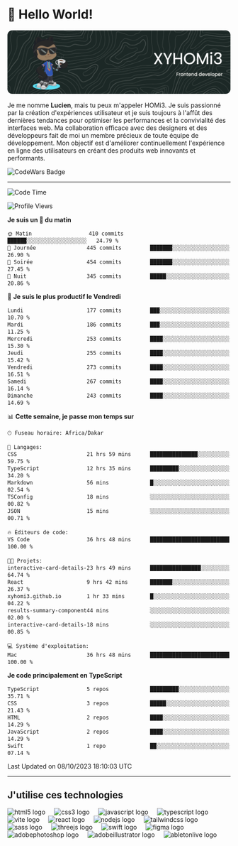# 👋 Hello World!

![Header](./github-header-image.png)

Je me nomme **Lucien**, mais tu peux m'appeler HOMi3. Je suis passionné par la création d'expériences utilisateur et je suis toujours à l'affût des dernières tendances pour optimiser les performances et la convivialité des interfaces web. Ma collaboration efficace avec des designers et des développeurs fait de moi un membre précieux de toute équipe de développement. Mon objectif est d'améliorer continuellement l'expérience en ligne des utilisateurs en créant des produits web innovants et performants.

![CodeWars Badge](https://www.codewars.com/users/xyhomi3/badges/small)

---
<!--START_SECTION:waka-->
![Code Time](http://img.shields.io/badge/Code%20Time-88%20hrs%2011%20mins-blue)

![Profile Views](http://img.shields.io/badge/Vues%20du%20profil-26-blue)

**Je suis un 🐤 du matin** 

```text
🌞 Matin                  410 commits         ██████░░░░░░░░░░░░░░░░░░░   24.79 % 
🌆 Journée                445 commits         ███████░░░░░░░░░░░░░░░░░░   26.90 % 
🌃 Soirée                 454 commits         ███████░░░░░░░░░░░░░░░░░░   27.45 % 
🌙 Nuit                   345 commits         █████░░░░░░░░░░░░░░░░░░░░   20.86 % 
```
📅 **Je suis le plus productif le Vendredi** 

```text
Lundi                    177 commits         ███░░░░░░░░░░░░░░░░░░░░░░   10.70 % 
Mardi                    186 commits         ███░░░░░░░░░░░░░░░░░░░░░░   11.25 % 
Mercredi                 253 commits         ████░░░░░░░░░░░░░░░░░░░░░   15.30 % 
Jeudi                    255 commits         ████░░░░░░░░░░░░░░░░░░░░░   15.42 % 
Vendredi                 273 commits         ████░░░░░░░░░░░░░░░░░░░░░   16.51 % 
Samedi                   267 commits         ████░░░░░░░░░░░░░░░░░░░░░   16.14 % 
Dimanche                 243 commits         ████░░░░░░░░░░░░░░░░░░░░░   14.69 % 
```


📊 **Cette semaine, je passe mon temps sur** 

```text
🕑︎ Fuseau horaire: Africa/Dakar

💬 Langages: 
CSS                      21 hrs 59 mins      ███████████████░░░░░░░░░░   59.75 % 
TypeScript               12 hrs 35 mins      █████████░░░░░░░░░░░░░░░░   34.20 % 
Markdown                 56 mins             █░░░░░░░░░░░░░░░░░░░░░░░░   02.54 % 
TSConfig                 18 mins             ░░░░░░░░░░░░░░░░░░░░░░░░░   00.82 % 
JSON                     15 mins             ░░░░░░░░░░░░░░░░░░░░░░░░░   00.71 % 

🔥 Éditeurs de code: 
VS Code                  36 hrs 48 mins      █████████████████████████   100.00 % 

🐱‍💻 Projets: 
interactive-card-details-23 hrs 49 mins      ████████████████░░░░░░░░░   64.74 % 
React                    9 hrs 42 mins       ███████░░░░░░░░░░░░░░░░░░   26.37 % 
xyhomi3.github.io        1 hr 33 mins        █░░░░░░░░░░░░░░░░░░░░░░░░   04.22 % 
results-summary-component44 mins             ░░░░░░░░░░░░░░░░░░░░░░░░░   02.00 % 
interactive-card-details-18 mins             ░░░░░░░░░░░░░░░░░░░░░░░░░   00.85 % 

💻 Système d'exploitation: 
Mac                      36 hrs 48 mins      █████████████████████████   100.00 % 
```

**Je code principalement en TypeScript** 

```text
TypeScript               5 repos             █████████░░░░░░░░░░░░░░░░   35.71 % 
CSS                      3 repos             █████░░░░░░░░░░░░░░░░░░░░   21.43 % 
HTML                     2 repos             ████░░░░░░░░░░░░░░░░░░░░░   14.29 % 
JavaScript               2 repos             ████░░░░░░░░░░░░░░░░░░░░░   14.29 % 
Swift                    1 repo              ██░░░░░░░░░░░░░░░░░░░░░░░   07.14 % 
```




 Last Updated on 08/10/2023 18:10:03 UTC
<!--END_SECTION:waka-->
---

## J'utilise ces technologies

<div align="left">
  <img src="https://skillicons.dev/icons?i=html" height="40" alt="html5 logo"  />
  <img width="12" />
  <img src="https://skillicons.dev/icons?i=css" height="40" alt="css3 logo"  />
  <img width="12" />
  <img src="https://skillicons.dev/icons?i=js" height="40" alt="javascript logo"  />
  <img width="12" />
  <img src="https://skillicons.dev/icons?i=ts" height="40" alt="typescript logo"  />
  <img width="12" />
  <img src="https://skillicons.dev/icons?i=vite" height="40" alt="vite logo"  />
  <img width="12" />
  <img src="https://skillicons.dev/icons?i=react" height="40" alt="react logo"  />
  <img width="12" />
  <img src="https://cdn.jsdelivr.net/gh/devicons/devicon/icons/nodejs/nodejs-original.svg" height="40" alt="nodejs logo"  />
  <img width="12" />
  <img src="https://skillicons.dev/icons?i=tailwind" height="40" alt="tailwindcss logo"  />
  <img width="12" />
  <img src="https://skillicons.dev/icons?i=sass" height="40" alt="sass logo"  />
  <img width="12" />
  <img src="https://skillicons.dev/icons?i=threejs" height="40" alt="threejs logo"  />
  <img width="12" />
  <img src="https://skillicons.dev/icons?i=swift" height="40" alt="swift logo"  />
  <img width="12" />
  <img src="https://skillicons.dev/icons?i=figma" height="40" alt="figma logo"  />
  <img width="12" />
  <img src="https://skillicons.dev/icons?i=ps" height="40" alt="adobephotoshop logo"  />
  <img width="12" />
  <img src="https://skillicons.dev/icons?i=ai" height="40" alt="adobeillustrator logo"  />
  <img width="12" />
  <img src="https://skillicons.dev/icons?i=ableton" height="40" alt="abletonlive logo"  />
</div>



